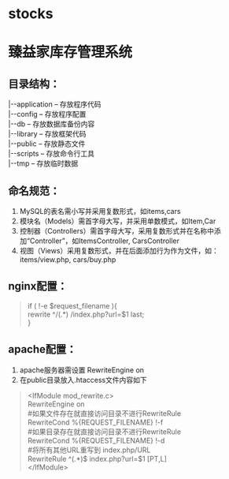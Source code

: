 # stocks
臻益家库存管理系统  
==================

目录结构：
----------  
|--application – 存放程序代码  
|--config – 存放程序配置  
|--db – 存放数据库备份内容  
|--library – 存放框架代码  
|--public – 存放静态文件   
|--scripts – 存放命令行工具  
|--tmp – 存放临时数据   

命名规范：
---------  
1. MySQL的表名需小写并采用复数形式，如items,cars  
2. 模块名（Models）需首字母大写，并采用单数模式，如Item,Car  
3. 控制器（Controllers）需首字母大写，采用复数形式并在名称中添加“Controller”，如ItemsController, CarsController  
4. 视图（Views）采用复数形式，并在后面添加行为作为文件，如：items/view.php, cars/buy.php

nginx配置：
----------  
>if ( !-e $request_filename ){  
> rewrite ^/(.*)   /index.php?url=$1 last;  
>}

apache配置：
-----------  
1. apache服务器需设置 RewriteEngine on  
2. 在public目录放入.htaccess文件内容如下  
>\<IfModule mod_rewrite.c>  
>RewriteEngine on  
>#如果文件存在就直接访问目录不进行RewriteRule  
>RewriteCond %{REQUEST_FILENAME} !-f  
>#如果目录存在就直接访问目录不进行RewriteRule  
>RewriteCond %{REQUEST_FILENAME} !-d  
>#将所有其他URL重写到 index.php/URL  
>RewriteRule ^(.*)$ index.php?url=$1 [PT,L]  
>\</IfModule>  
